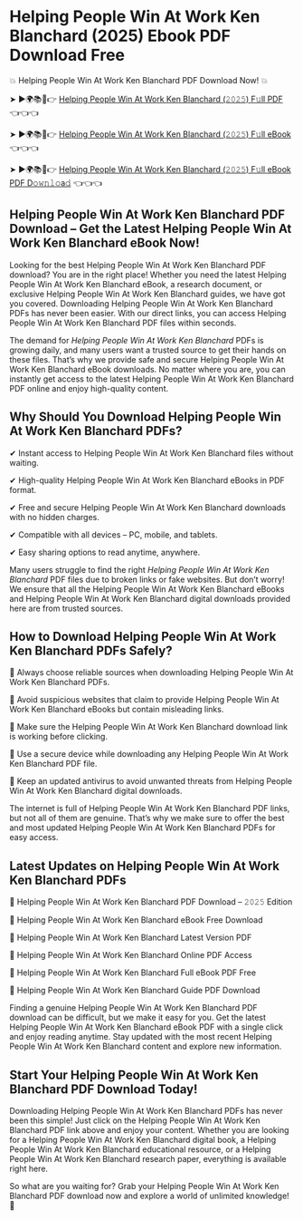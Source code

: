 # Helping People Win At Work Ken Blanchard (2025) Ebook PDF Download Free

💥 Helping People Win At Work Ken Blanchard PDF Download Now! 💥

➤ ►🌍📚📱👉 [Helping People Win At Work Ken Blanchard (𝟸𝟶𝟸𝟻) F𝚞ll PDF](https://getpdf.xyz/helping-people-win-at-work-ken-blanchard) 👈👈👈


➤ ►🌍📚📱👉 [Helping People Win At Work Ken Blanchard (𝟸𝟶𝟸𝟻) F𝚞ll eBook](https://getpdf.xyz/helping-people-win-at-work-ken-blanchard) 👈👈👈


➤ ►🌍📚📱👉 [Helping People Win At Work Ken Blanchard (𝟸𝟶𝟸𝟻) F𝚞ll eBook PDF D𝚘𝚠𝚗𝚕𝚘a𝚍](https://getpdf.xyz/helping-people-win-at-work-ken-blanchard) 👈👈👈


## Helping People Win At Work Ken Blanchard PDF Download – Get the Latest Helping People Win At Work Ken Blanchard eBook Now!

Looking for the best Helping People Win At Work Ken Blanchard PDF download? You are in the right place! Whether you need the latest Helping People Win At Work Ken Blanchard eBook, a research document, or exclusive Helping People Win At Work Ken Blanchard guides, we have got you covered. Downloading Helping People Win At Work Ken Blanchard PDFs has never been easier. With our direct links, you can access Helping People Win At Work Ken Blanchard PDF files within seconds.

The demand for *Helping People Win At Work Ken Blanchard* PDFs is growing daily, and many users want a trusted source to get their hands on these files. That’s why we provide safe and secure Helping People Win At Work Ken Blanchard eBook downloads. No matter where you are, you can instantly get access to the latest Helping People Win At Work Ken Blanchard PDF online and enjoy high-quality content.

## Why Should You Download Helping People Win At Work Ken Blanchard PDFs?

✔ Instant access to Helping People Win At Work Ken Blanchard files without waiting.

✔ High-quality Helping People Win At Work Ken Blanchard eBooks in PDF format.

✔ Free and secure Helping People Win At Work Ken Blanchard downloads with no hidden charges.

✔ Compatible with all devices – PC, mobile, and tablets.

✔ Easy sharing options to read anytime, anywhere.

Many users struggle to find the right *Helping People Win At Work Ken Blanchard* PDF files due to broken links or fake websites. But don’t worry! We ensure that all the Helping People Win At Work Ken Blanchard eBooks and Helping People Win At Work Ken Blanchard digital downloads provided here are from trusted sources.

## How to Download Helping People Win At Work Ken Blanchard PDFs Safely?

📌 Always choose reliable sources when downloading Helping People Win At Work Ken Blanchard PDFs.

📌 Avoid suspicious websites that claim to provide Helping People Win At Work Ken Blanchard eBooks but contain misleading links.

📌 Make sure the Helping People Win At Work Ken Blanchard download link is working before clicking.

📌 Use a secure device while downloading any Helping People Win At Work Ken Blanchard PDF file.

📌 Keep an updated antivirus to avoid unwanted threats from Helping People Win At Work Ken Blanchard digital downloads.

The internet is full of Helping People Win At Work Ken Blanchard PDF links, but not all of them are genuine. That’s why we make sure to offer the best and most updated Helping People Win At Work Ken Blanchard PDFs for easy access.

## Latest Updates on Helping People Win At Work Ken Blanchard PDFs

🔹 Helping People Win At Work Ken Blanchard PDF Download – 𝟸𝟶𝟸𝟻 Edition

🔹 Helping People Win At Work Ken Blanchard eBook Free Download

🔹 Helping People Win At Work Ken Blanchard Latest Version PDF

🔹 Helping People Win At Work Ken Blanchard Online PDF Access

🔹 Helping People Win At Work Ken Blanchard Full eBook PDF Free

🔹 Helping People Win At Work Ken Blanchard Guide PDF Download

Finding a genuine Helping People Win At Work Ken Blanchard PDF download can be difficult, but we make it easy for you. Get the latest Helping People Win At Work Ken Blanchard eBook PDF with a single click and enjoy reading anytime. Stay updated with the most recent Helping People Win At Work Ken Blanchard content and explore new information.

## Start Your Helping People Win At Work Ken Blanchard PDF Download Today!

Downloading Helping People Win At Work Ken Blanchard PDFs has never been this simple! Just click on the Helping People Win At Work Ken Blanchard PDF link above and enjoy your content. Whether you are looking for a Helping People Win At Work Ken Blanchard digital book, a Helping People Win At Work Ken Blanchard educational resource, or a Helping People Win At Work Ken Blanchard research paper, everything is available right here.

So what are you waiting for? Grab your Helping People Win At Work Ken Blanchard PDF download now and explore a world of unlimited knowledge! 🚀